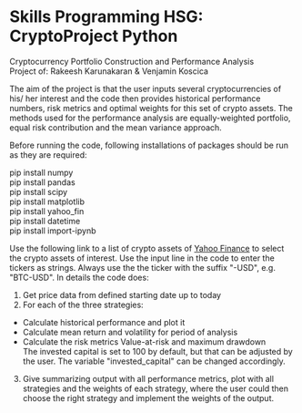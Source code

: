 # Skills Programming HSG: CryptoProject Python
Cryptocurrency Portfolio Construction and Performance Analysis\
Project of: Rakeesh Karunakaran & Venjamin Koscica

The aim of the project is that the user inputs several cryptocurrencies of his/ her interest and the code then provides historical performance numbers, risk metrics and optimal weights for this set of crypto assets. The methods used for the performance analysis are equally-weighted portfolio, equal risk contribution and the mean variance approach.

Before running the code, following installations of packages should be run as they are required:

pip install numpy\
pip install pandas\
pip install scipy\
pip install matplotlib\
pip install yahoo_fin\
pip install datetime\
pip install import-ipynb


Use the following link to a list of crypto assets of [Yahoo Finance](https://finance.yahoo.com/cryptocurrencies/) to select the crypto assets of interest. Use the input line in the code to enter the tickers as strings. Always use the the ticker with the suffix "-USD", e.g. "BTC-USD". In details the code does:

1. Get price data from defined starting date up to today
2. For each of the three strategies:
  - Calculate historical performance and plot it
  - Calculate mean return and volatility for period of analysis
  - Calculate the risk metrics Value-at-risk and maximum drawdown\
The invested capital is set to 100 by default, but that can be adjusted by the user. The variable "invested_capital" can be changed accordingly.

3. Give summarizing output with all performance metrics, plot with all strategies and the weights of each strategy, where the user could then choose the right strategy and implement the weights of the output.

